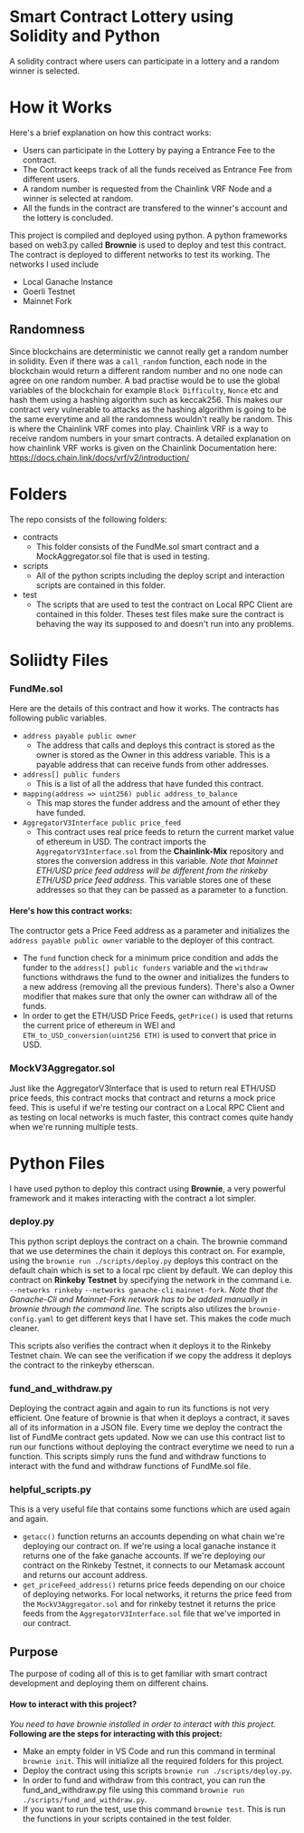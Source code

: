 # Smart Contract Lottery using Solidity and Python
 A solidity contract where users can participate in a lottery and a random winner is selected.

# How it Works
Here's a brief explanation on how this contract works:
- Users can participate in the Lottery by paying a Entrance Fee to the contract.
- The Contract keeps track of all the funds received as Entrance Fee from different users.
- A random number is requested from the Chainlink VRF Node and a winner is selected at random.
- All the funds in the contract are transfered to the winner's account and the lottery is concluded.
 
 This project is compiled and deployed using python. A python frameworks based on web3.py called **Brownie** is used to deploy and test this contract.
 The contract is deployed to different networks to test its working. The networks I used include
 - Local Ganache Instance
 - Goerli Testnet
 - Mainnet Fork

## Randomness
Since blockchains are deterministic we cannot really get a random number in solidity. Even if there was a ``call_random`` function, each node in the blockchain would return a different random number and no one node can agree on one random number. 
A bad practise would be to use the global variables of the blockchain for example ``Block Difficulty``, ``Nonce`` etc and hash them using a hashing algorithm such as keccak256. This makes our contract very vulnerable to attacks as the hashing algorithm is going to be the same everytime and all the randomness wouldn't really be random.
This is where the Chainlink VRF comes into play. Chainlink VRF is a way to receive random numbers in your smart contracts. A detailed explanation on how chainlink VRF works is given on the Chainlink Documentation here: https://docs.chain.link/docs/vrf/v2/introduction/





# Folders
The repo consists of the following folders:
- contracts
  - This folder consists of the FundMe.sol smart contract and a MockAggregator.sol file that is used in testing.
- scripts 
  - All of the python scripts including the deploy script and interaction scripts are contained in this folder.
- test
  - The scripts that are used to test the contract on Local RPC Client are contained in this folder. Theses test files make sure the contract is behaving the way its supposed to and doesn't run into any problems.
 
 # Soliidty Files 
 ### FundMe.sol
Here are the details of this contract and how it works.
The contracts has following public variables.
- ``` address payable public owner ```
  - The address that calls and deploys this contract is stored as the owner is stored as the Owner in this address variable. This is a payable address that can receive funds from other addresses.
- ``` address[] public funders ```
  - This is a list of all the address that have funded this contract.
- ``` mapping(address => uint256) public address_to_balance ```
  - This map stores the funder address and the amount of ether they have funded.
- ``` AggregatorV3Interface public price_feed ```
  - This contract uses real price feeds to return the current market value of ethereum in USD. The contract imports the ```AggregatorV3Interface.sol``` from the **Chainlink-Mix** repository and stores the conversion address in this variable. _Note that Mainnet ETH/USD price feed address will be different from the rinkeby ETH/USD price feed address_. This variable stores one of these addresses so that they can be passed as a parameter to a function.

#### Here's how this contract works:
The contructor gets a Price Feed address as a parameter and initializes the ``` address payable public owner ``` variable to the deployer of this contract.
- The ``fund`` function check for a minimum price condition and adds the funder to the ```address[] public funders``` variable and the ``withdraw`` functions withdraws the fund to the owner and initializes the funders to a new address (removing all the previous funders). There's also a Owner modifier that makes sure that only the owner can withdraw all of the funds.
- In order to get the ETH/USD Price Feeds, ``getPrice()`` is used that returns the current price of ethereum in WEI and ``ETH_to_USD_conversion(uint256 ETH)`` is used to convert that price in USD.

### MockV3Aggregator.sol
Just like the AggregatorV3Interface that is used to return real ETH/USD price feeds, this contract mocks that contract and returns a mock price feed. This is useful if we're testing our contract on a Local RPC Client and as testing on local networks is much faster, this contract comes quite handy when we're running multiple tests.

# Python Files
I have used python to deploy this contract using **Brownie**, a very powerful framework and it makes interacting with the contract a lot simpler.
### deploy.py
This python script deploys the contract on a chain. The brownie command that we use determines the chain it deploys this contract on. For example, using the ``brownie run ./scripts/deploy.py`` deploys this contract on the default chain which is set to a local rpc client by default. We can deploy this contract on **Rinkeby Testnet** by specifying the network in the command i.e. ``--networks rinkeby`` ``--networks ganache-cli`` ``mainnet-fork``. _Note that the Ganache-Cli and Mainnet-Fork network has to be added manually in brownie through the command line._
The scripts also utilizes the ``brownie-config.yaml`` to get different keys that I have set. This makes the code much cleaner.

This scripts also verifies the contract when it deploys it to the Rinkeby Testnet chain. We can see the verification if we copy the address it deploys the contract to the rinkeyby etherscan.

### fund_and_withdraw.py
Deploying the contract again and again to run its functions is not very efficient. One feature of brownie is that when it deploys a contract, it saves all of its information in a JSON file. Every time we deploy the contract the list of FundMe contract gets updated. Now we can use this contract list to run our functions without deploying the contract everytime we need to run a function.
This scripts simply runs the fund and withdraw functions to interact with the fund and withdraw functions of FundMe.sol file.

### helpful_scripts.py
This is a very useful file that contains some functions which are used again and again. 
- ``getacc()`` function returns an accounts depending on what chain we're deploying our contract on. If we're using a local ganache instance it returns one of the fake ganache accounts. If we're deploying our contract on the Rinkeby Testnet, it connects to our Metamask account and returns our account address.
- ``get_priceFeed_address()`` returns price feeds depending on our choice of deploying networks. For local networks, it returns the price feed from the ``MockV3Aggregator.sol`` and for rinkeby testnet it returns the price feeds from the ``AggregatorV3Interface.sol`` file that we've imported in our contract.

## Purpose
The purpose of coding all of this is to get familiar with smart contract development and deploying them on different chains.

#### How to interact with this project?
_You need to have brownie installed in order to interact with this project._
**Following are the steps for interacting with this project:**
- Make an empty folder in VS Code and run this command in terminal ``brownie init``. This will initialize all the required folders for this project.
- Deploy the contract using this scripts ``brownie run ./scripts/deploy.py``.
- In order to fund and withdraw from this contract, you can run the fund_and_withdraw.py file using this command ``brownie run ./scripts/fund_and_withdraw.py``.
- If you want to run the test, use this command ``brownie test``. This is run the functions in your scripts contained in the test folder.

